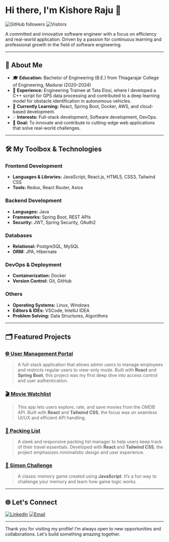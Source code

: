 # Hi there, I'm Kishore Raju 👋

![GitHub followers](https://img.shields.io/github/followers/kishorer03?label=Follow&style=social)
![Visitors](https://visitor-badge.glitch.me/badge?page_id=kishorer03)

A committed and innovative software engineer
with a focus on efficiency and real-world
application. Driven by a passion for continuous
learning and professional growth in the field of
software engineering.

---

## 🚀 About Me

- 🎓 **Education:** Bachelor of Engineering (B.E.) from Thiagarajar College of Engineering, Madurai (2020–2024)
- 💼 **Experience:** Engineering Trainee at Tata Elxsi, where I developed a C++ script for GPS data processing and contributed to a deep learning model for obstacle identification in autonomous vehicles.
- 🌱 **Currently Learning:** React, Spring Boot, Docker, AWS, and cloud-based development.
- 💡 **Interests:** Full-stack development, Software development, DevOps.
- 🎯 **Goal:** To innovate and contribute to cutting-edge web applications that solve real-world challenges.

---

## 🛠️ My Toolbox & Technologies

### **Frontend Development**
- **Languages & Libraries:** JavaScript, React.js, HTML5, CSS3, Tailwind CSS
- **Tools:** Redux, React Router, Axios

### **Backend Development**
- **Languages:** Java
- **Frameworks:** Spring Boot, REST APIs
- **Security:** JWT, Spring Security, OAuth2

### **Databases**
- **Relational:** PostgreSQL, MySQL
- **ORM:** JPA, Hibernate

### **DevOps & Deployment**
- **Containerization:** Docker
- **Version Control:** Git, GitHub

### **Others**
- **Operating Systems:** Linux, Windows
- **Editors & IDEs:** VSCode, IntelliJ IDEA
- **Problem Solving:** Data Structures, Algorithms

---

## 🗂️ Featured Projects

### [🌐 User Management Portal](https://github.com/kishorer03/UserManagement)
> A full-stack application that allows admin users to manage employees and restricts regular users to view-only mode. Built with **React** and **Spring Boot**, this project was my first deep dive into access control and user authentication.

### [🎬 Movie Watchlist](https://github.com/kishorer03/MovieList)
> This app lets users explore, rate, and save movies from the OMDB API. Built with **React** and **Tailwind CSS**, the focus was on seamless UI/UX and efficient API handling.

### [🎒 Packing List](https://github.com/kishorer03/PackingList)
> A sleek and responsive packing list manager to help users keep track of their travel essentials. Developed with **React** and **Tailwind CSS**, the project emphasizes minimalistic design and user experience.

### [🧠 Simon Challenge](https://github.com/kishorer03/SimonGameChallenge)
> A classic memory game created using **JavaScript**. It’s a fun way to challenge your memory and learn how game logic works.
---

## 🌐 Let's Connect

[![LinkedIn](https://img.shields.io/badge/LinkedIn-KishoreR-blue?style=flat-square&logo=linkedin)](https://www.linkedin.com/in/kishorer-raju/)
[![Email](https://img.shields.io/badge/Email-kishorer03%40example.com-red?style=flat-square&logo=gmail)](mailto:kishoreraju1203@gmail.com)

---

Thank you for visiting my profile! I’m always open to new opportunities and collaborations. Let's build something amazing together.
